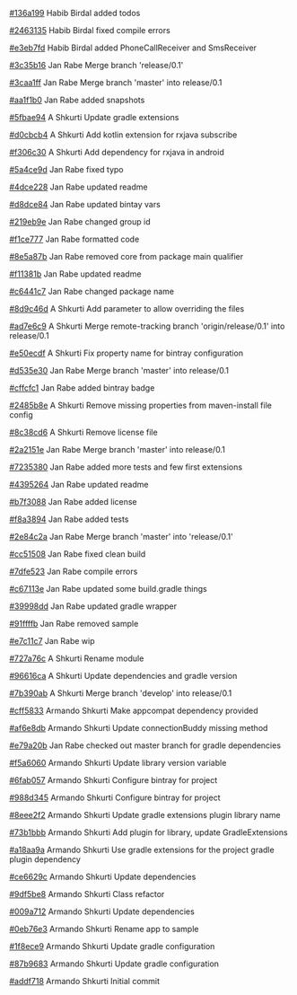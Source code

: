 <a href="https://git.exozet.com/exozet-mobile/AndroidCorecommits/">#136a199</a> Habib Birdal added todos

<a href="https://git.exozet.com/exozet-mobile/AndroidCorecommits/">#2463135</a> Habib Birdal fixed compile errors

<a href="https://git.exozet.com/exozet-mobile/AndroidCorecommits/">#e3eb7fd</a> Habib Birdal added PhoneCallReceiver and SmsReceiver

<a href="https://git.exozet.com/exozet-mobile/AndroidCorecommits/">#3c35b16</a> Jan Rabe Merge branch 'release/0.1'

<a href="https://git.exozet.com/exozet-mobile/AndroidCorecommits/">#3caa1ff</a> Jan Rabe Merge branch 'master' into release/0.1

<a href="https://git.exozet.com/exozet-mobile/AndroidCorecommits/">#aa1f1b0</a> Jan Rabe added snapshots

<a href="https://git.exozet.com/exozet-mobile/AndroidCorecommits/">#5fbae94</a> A Shkurti Update gradle extensions

<a href="https://git.exozet.com/exozet-mobile/AndroidCorecommits/">#d0cbcb4</a> A Shkurti Add kotlin extension for rxjava subscribe

<a href="https://git.exozet.com/exozet-mobile/AndroidCorecommits/">#f306c30</a> A Shkurti Add dependency for rxjava in android

<a href="https://git.exozet.com/exozet-mobile/AndroidCorecommits/">#5a4ce9d</a> Jan Rabe fixed typo

<a href="https://git.exozet.com/exozet-mobile/AndroidCorecommits/">#4dce228</a> Jan Rabe updated readme

<a href="https://git.exozet.com/exozet-mobile/AndroidCorecommits/">#d8dce84</a> Jan Rabe updated bintay vars

<a href="https://git.exozet.com/exozet-mobile/AndroidCorecommits/">#219eb9e</a> Jan Rabe changed group id

<a href="https://git.exozet.com/exozet-mobile/AndroidCorecommits/">#f1ce777</a> Jan Rabe formatted code

<a href="https://git.exozet.com/exozet-mobile/AndroidCorecommits/">#8e5a87b</a> Jan Rabe removed core from package main qualifier

<a href="https://git.exozet.com/exozet-mobile/AndroidCorecommits/">#f11381b</a> Jan Rabe updated readme

<a href="https://git.exozet.com/exozet-mobile/AndroidCorecommits/">#c6441c7</a> Jan Rabe changed package name

<a href="https://git.exozet.com/exozet-mobile/AndroidCorecommits/">#8d9c46d</a> A Shkurti Add parameter to allow overriding the files

<a href="https://git.exozet.com/exozet-mobile/AndroidCorecommits/">#ad7e6c9</a> A Shkurti Merge remote-tracking branch 'origin/release/0.1' into release/0.1

<a href="https://git.exozet.com/exozet-mobile/AndroidCorecommits/">#e50ecdf</a> A Shkurti Fix property name for bintray configuration

<a href="https://git.exozet.com/exozet-mobile/AndroidCorecommits/">#d535e30</a> Jan Rabe Merge branch 'master' into release/0.1

<a href="https://git.exozet.com/exozet-mobile/AndroidCorecommits/">#cffcfc1</a> Jan Rabe added bintray badge

<a href="https://git.exozet.com/exozet-mobile/AndroidCorecommits/">#2485b8e</a> A Shkurti Remove missing properties from maven-install file config

<a href="https://git.exozet.com/exozet-mobile/AndroidCorecommits/">#8c38cd6</a> A Shkurti Remove license file

<a href="https://git.exozet.com/exozet-mobile/AndroidCorecommits/">#2a2151e</a> Jan Rabe Merge branch 'master' into release/0.1

<a href="https://git.exozet.com/exozet-mobile/AndroidCorecommits/">#7235380</a> Jan Rabe added more tests and few first extensions

<a href="https://git.exozet.com/exozet-mobile/AndroidCorecommits/">#4395264</a> Jan Rabe updated readme

<a href="https://git.exozet.com/exozet-mobile/AndroidCorecommits/">#b7f3088</a> Jan Rabe added license

<a href="https://git.exozet.com/exozet-mobile/AndroidCorecommits/">#f8a3894</a> Jan Rabe added tests

<a href="https://git.exozet.com/exozet-mobile/AndroidCorecommits/">#2e84c2a</a> Jan Rabe Merge branch 'master' into 'release/0.1'

<a href="https://git.exozet.com/exozet-mobile/AndroidCorecommits/">#cc51508</a> Jan Rabe fixed clean build

<a href="https://git.exozet.com/exozet-mobile/AndroidCorecommits/">#7dfe523</a> Jan Rabe compile errors

<a href="https://git.exozet.com/exozet-mobile/AndroidCorecommits/">#c67113e</a> Jan Rabe updated some build.gradle things

<a href="https://git.exozet.com/exozet-mobile/AndroidCorecommits/">#39998dd</a> Jan Rabe updated gradle wrapper

<a href="https://git.exozet.com/exozet-mobile/AndroidCorecommits/">#91ffffb</a> Jan Rabe removed sample

<a href="https://git.exozet.com/exozet-mobile/AndroidCorecommits/">#e7c11c7</a> Jan Rabe wip

<a href="https://git.exozet.com/exozet-mobile/AndroidCorecommits/">#727a76c</a> A Shkurti Rename module

<a href="https://git.exozet.com/exozet-mobile/AndroidCorecommits/">#96616ca</a> A Shkurti Update dependencies and gradle version

<a href="https://git.exozet.com/exozet-mobile/AndroidCorecommits/">#7b390ab</a> A Shkurti Merge branch 'develop' into release/0.1

<a href="https://git.exozet.com/exozet-mobile/AndroidCorecommits/">#cff5833</a> Armando Shkurti Make appcompat dependency provided

<a href="https://git.exozet.com/exozet-mobile/AndroidCorecommits/">#af6e8db</a> Armando Shkurti Update connectionBuddy missing method

<a href="https://git.exozet.com/exozet-mobile/AndroidCorecommits/">#e79a20b</a> Jan Rabe checked out master branch for gradle dependencies

<a href="https://git.exozet.com/exozet-mobile/AndroidCorecommits/">#f5a6060</a> Armando Shkurti Update library version variable

<a href="https://git.exozet.com/exozet-mobile/AndroidCorecommits/">#6fab057</a> Armando Shkurti Configure bintray for project

<a href="https://git.exozet.com/exozet-mobile/AndroidCorecommits/">#988d345</a> Armando Shkurti Configure bintray for project

<a href="https://git.exozet.com/exozet-mobile/AndroidCorecommits/">#8eee2f2</a> Armando Shkurti Update gradle extensions plugin library name

<a href="https://git.exozet.com/exozet-mobile/AndroidCorecommits/">#73b1bbb</a> Armando Shkurti Add plugin for library, update GradleExtensions

<a href="https://git.exozet.com/exozet-mobile/AndroidCorecommits/">#a18aa9a</a> Armando Shkurti Use gradle extensions for the project gradle plugin dependency

<a href="https://git.exozet.com/exozet-mobile/AndroidCorecommits/">#ce6629c</a> Armando Shkurti Update dependencies

<a href="https://git.exozet.com/exozet-mobile/AndroidCorecommits/">#9df5be8</a> Armando Shkurti Class refactor

<a href="https://git.exozet.com/exozet-mobile/AndroidCorecommits/">#009a712</a> Armando Shkurti Update dependencies

<a href="https://git.exozet.com/exozet-mobile/AndroidCorecommits/">#0eb76e3</a> Armando Shkurti Rename app to sample

<a href="https://git.exozet.com/exozet-mobile/AndroidCorecommits/">#1f8ece9</a> Armando Shkurti Update gradle configuration

<a href="https://git.exozet.com/exozet-mobile/AndroidCorecommits/">#87b9683</a> Armando Shkurti Update gradle configuration

<a href="https://git.exozet.com/exozet-mobile/AndroidCorecommits/">#addf718</a> Armando Shkurti Initial commit

